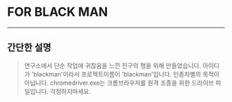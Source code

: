 # FOR BLACK MAN

------------

## 간단한 설명

>연구소에서 단순 작업에 귀찮음을 느낀 친구의 형을 위해 만들었습니다.
>아이디가 'blackman'이라서 프로젝트이름이 'blackman'입니다. 인종차별의 목적이 아닙니다.
>chromedriver.exe는 크롬브라우저를 원격 조종을 위한 드라이브 파일입니다. 걱정하지마세요.
